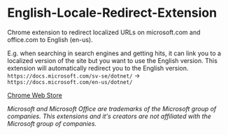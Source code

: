 # English-Locale-Redirect-Extension
Chrome extension to redirect localized URLs on microsoft.com and office.com to English (en-us).

E.g. when searching in search engines and getting hits, it can link you to a localized version of the site but you want to use the English version.
This extension will automatically redirect you to the English version.
`https://docs.microsoft.com/sv-se/dotnet/` → `https://docs.microsoft.com/en-us/dotnet/`

[Chrome Web Store](https://chrome.google.com/webstore/detail/emigmchappambenffnmfffpihlikcgko)

*Microsoft and Microsoft Office are trademarks of the Microsoft group of companies.
This extensions and it's creators are not affiliated with the Microsoft group of companies.*
